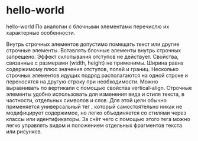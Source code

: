 # hello-world
hello-world
По аналогии с блочными элементами перечислю их характерные особенности.

Внутрь строчных элементов допустимо помещать текст или другие строчные элементы. Вставлять блочные элементы внутрь строчных запрещено.
Эффект схлопывания отступов не действует.
Свойства, связанные с размерами (width, height) не применимы.
Ширина равна содержимому плюс значения отступов, полей и границ.
Несколько строчных элементов идущих подряд располагаются на одной строке и переносятся на другую строку при необходимости.
Можно выравнивать по вертикали с помощью свойства vertical-align.
Строчные элементы удобно использовать для изменения вида и стиля текста, в частности, отдельных символов и слов. Для этой цели обычно применяется универсальный тег <span>, который самостоятельно никак не модифицирует содержимое, но легко объединяется со стилями через классы или идентификаторы. За счёт чего с помощью этого тега можно легко управлять видом и положением отдельных фрагментов текста или рисунков.
